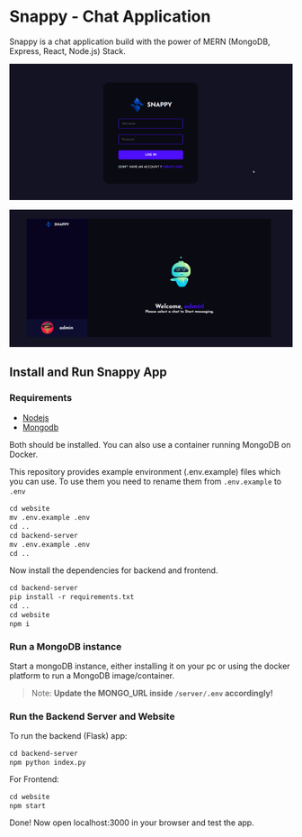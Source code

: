 # Snappy - Chat Application 
Snappy is a chat application build with the power of MERN (MongoDB, Express, React, Node.js) Stack. 

![login page](./images/snappy_login.png)

![home page](./images/snappy.png)

## Install and Run Snappy App

### Requirements
- [Nodejs](https://nodejs.org/en/download)
- [Mongodb](https://www.mongodb.com/docs/manual/administration/install-community/)

Both should be installed. You can also use a container running MongoDB on Docker.

This repository provides example environment (.env.example) files which you can use. To use them you need to rename them from ``.env.example`` to ``.env``
```shell
cd website
mv .env.example .env
cd ..
cd backend-server
mv .env.example .env
cd ..
```

Now install the dependencies for backend and frontend.
```shell
cd backend-server
pip install -r requirements.txt
cd ..
cd website
npm i
```

### Run a MongoDB instance
Start a mongoDB instance, either installing it on your pc or using the docker platform to run a MongoDB image/container.

>Note: **Update the MONGO_URL inside ``/server/.env`` accordingly!**

### Run the Backend Server and Website
To run the backend (Flask) app:


```shell
cd backend-server
npm python index.py
```

For Frontend:
```shell
cd website
npm start
```

Done! Now open localhost:3000 in your browser and test the app.
